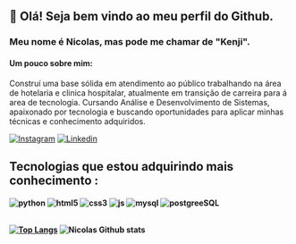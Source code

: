 
## 👋 Olá! Seja bem vindo ao meu perfil do Github. 

### Meu nome é Nicolas, mas pode me chamar de "Kenji".

#### Um pouco sobre mim:

Construí uma base sólida em atendimento ao público trabalhando na área de hotelaria e clinica hospitalar, atualmente em transição de carreira para á area de tecnologia. Cursando Análise e Desenvolvimento de Sistemas, apaixonado por tecnologia e buscando oportunidades para aplicar minhas técnicas e conhecimento adquiridos.

[![Instagram](https://img.shields.io/badge/Instagram-E4405F?style=for-the-badge&logo=instagram&logoColor=white)](https://www.instagram.com/nhkenji/)
[![Linkedin](https://img.shields.io/badge/LinkedIn-0077B5?style=for-the-badge&logo=linkedin&logoColor=white)](https://www.linkedin.com/in/nicolas-henrique-758710133)

## Tecnologias que estou adquirindo mais conhecimento :

<div style="display: inline_block"><b>
    <img align="center" alt="python" src="https://img.shields.io/badge/Python-14354C?style=for-the-badge&logo=python&logoColor=white" />
    <img align="center" alt="html5" src="https://img.shields.io/badge/HTML5-E34F26?style=for-the-badge&logo=html5&logoColor=white" />
    <img align="center" alt="css3" src="https://img.shields.io/badge/CSS3-1572B6?style=for-the-badge&logo=css3&logoColor=white" />
    <img align="center" alt="js" src="https://img.shields.io/badge/JavaScript-F7DF1E?style=for-the-badge&logo=javascript&logoColor=black" />
    <img align="center" alt="mysql" src="https://img.shields.io/badge/MySQL-005C84?style=for-the-badge&logo=mysql&logoColor=white" />    
    <img align="center" alt="postgreeSQL" src="https://img.shields.io/badge/PostgreSQL-316192?style=for-the-badge&logo=postgresql&logoColor=white" />
</div><br/>


[![Top Langs](https://github-readme-stats.vercel.app/api/top-langs/?username=henriNicolas&layout=donut-vertical)](https://github.com/anuraghazra/github-readme-stats)    ![Nicolas Github stats](https://github-readme-stats.vercel.app/api?username=henriNicolas&show_icons=true&theme=dracula)



